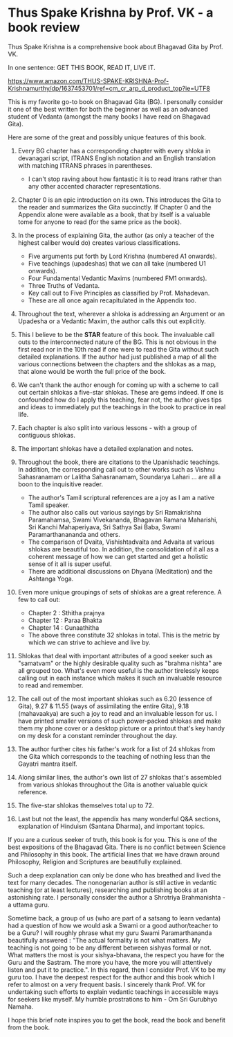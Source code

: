 # Thus Spake Krishna by Prof. VK - a book review

Thus Spake Krishna is a comprehensive book about Bhagavad Gita by Prof. VK.

In one sentence: GET THIS BOOK, READ IT, LIVE IT.

https://www.amazon.com/THUS-SPAKE-KRISHNA-Prof-Krishnamurthy/dp/1637453701/ref=cm_cr_arp_d_product_top?ie=UTF8

This is my favorite go-to book on Bhagavad Gita (BG). I personally consider it one of the best written for both the beginner as well as an advanced student of Vedanta (amongst the many books I have read on Bhagavad Gita).

Here are some of the great and possibly unique features of this book.

1. Every BG chapter has a corresponding chapter with every shloka in devanagari script, ITRANS English notation and an English translation with matching ITRANS phrases in parentheses.
   - I can't stop raving about how fantastic it is to read itrans rather than any other accented character representations.

2. Chapter 0 is an epic introduction on its own. This introduces the Gita to the reader and summarizes the Gita succinctly. If Chapter 0 and the Appendix alone were available as a book, that by itself is a valuable tome for anyone to read (for the same price as the book).

3. In the process of explaining Gita, the author (as only a teacher of the highest caliber would do) creates various classifications.
   - Five arguments put forth by Lord Krishna (numbered A1 onwards).
   - Five teachings (upadeshas) that we can all take (numbered U1 onwards).
   - Four Fundamental Vedantic Maxims (numbered FM1 onwards).
   - Three Truths of Vedanta.
   - Key call out to Five Principles as classified by Prof. Mahadevan.
   - These are all once again recapitulated in the Appendix too.

4. Throughout the text, wherever a shloka is addressing an Argument or an Upadesha or a Vedantic Maxim, the author calls this out explicitly.

5. This I believe to be the **STAR** feature of this book. The invaluable call outs to the interconnected nature of the BG. This is not obvious in the first read nor in the 10th read if one were to read the Gita without such detailed explanations. If the author had just published a map of all the various connections between the chapters and the shlokas as a map, that alone would be worth the full price of the book.

6. We can't thank the author enough for coming up with a scheme to call out certain shlokas a five-star shlokas. These are gems indeed. If one is confounded how do I apply this teaching, fear not, the author gives tips and ideas to immediately put the teachings in the book to practice in real life.

7. Each chapter is also split into various lessons - with a group of contiguous shlokas.

8. The important shlokas have a detailed explanation and notes.

9. Throughout the book, there are citations to the Upanishadic teachings. In addition, the corresponding call out to other works such as Vishnu Sahasranamam or Lalitha Sahasranamam, Soundarya Lahari ... are all a boon to the inquisitive reader.
   - The author's Tamil scriptural references are a joy as I am a native Tamil speaker.
   - The author also calls out various sayings by Sri Ramakrishna Paramahamsa, Swami Vivekananda, Bhagavan Ramana Maharishi, Sri Kanchi Mahaperiyava, Sri Sathya Sai Baba, Swami Paramarthanananda and others.
   - The comparison of Dvaita, Vishishtadvaita and Advaita at various shlokas are beautiful too. In addition, the consolidation of it all as a coherent message of how we can get started and get a holistic sense of it all is super useful.
   - There are additional discussions on Dhyana (Meditation) and the Ashtanga Yoga.

10. Even more unique groupings of sets of shlokas are a great reference. A few to call out:
    - Chapter 2 : Sthitha prajnya
    - Chapter 12 : Paraa Bhakta
    - Chapter 14 : Gunaathitha
    - The above three constitute 32 shlokas in total. This is the metric by which we can strive to achieve and live by.

11. Shlokas that deal with important attributes of a good seeker such as "samatvam" or the highly desirable quality such as "brahma nishta" are all grouped too. What's even more useful is the author tirelessly keeps calling out in each instance which makes it such an invaluable resource to read and remember.

12. The call out of the most important shlokas such as 6.20 (essence of Gita), 9.27 & 11.55 (ways of assimilating the entire Gita), 9.18 (mahavaakya) are such a joy to read and an invaluable lesson for us. I have printed smaller versions of such power-packed shlokas and make them my phone cover or a desktop picture or a printout that's key handy on my desk for a constant reminder throughout the day.

13. The author further cites his father's work for a list of 24 shlokas from the Gita which corresponds to the teaching of nothing less than the Gayatri mantra itself.

14. Along similar lines, the author's own list of 27 shlokas that's assembled from various shlokas throughout the Gita is another valuable quick reference.

15. The five-star shlokas themselves total up to 72.

16. Last but not the least, the appendix has many wonderful Q&A sections, explanation of Hinduism (Santana Dharma), and important topics.

If you are a curious seeker of truth, this book is for you. This is one of the best expositions of the Bhagavad Gita. There is no conflict between Science and Philosophy in this book. The artificial lines that we have drawn around Philosophy, Religion and Scriptures are beautifully explained.

Such a deep explanation can only be done who has breathed and lived the text for many decades. The nonogenarian author is still active in vedantic teaching (or at least lectures), researching and publishing books at an astonishing rate. I personally consider the author a Shrotriya Brahmanishta - a uttama guru. 

Sometime back, a group of us (who are part of a satsang to learn vedanta) had a question of how we would ask a Swami or a good author/teacher to be a Guru? I will roughly phrase what my guru Swami Paramarthananda beautifully answered : "The actual formality is not what matters. My teaching is not going to be any different between sishyas formal or not. What matters the most is your sishya-bhavana, the respect you have for the Guru and the Sastram. The more you have, the more you will attentively listen and put it to practice.". In this regard, then I consider Prof. VK to be my guru too. I have the deepest respect for the author and this book which I refer to almost on a very frequent basis. I sincerely thank Prof. VK for undertaking such efforts to explain vedantic teachings in accessible ways for seekers like myself. My humble prostrations to him - Om Sri Gurubhyo Namaha.

I hope this brief note inspires you to get the book, read the book and benefit from the book.
